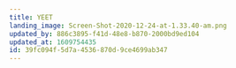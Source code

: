 ```yaml
---
title: YEET
landing_image: Screen-Shot-2020-12-24-at-1.33.40-am.png
updated_by: 886c3895-f41d-48e8-b870-2000bd9ed104
updated_at: 1609754435
id: 39fc094f-5d7a-4536-870d-9ce4699ab347
---
```

